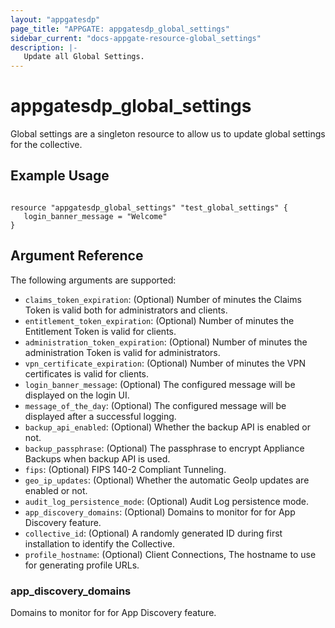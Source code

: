 ```yaml
---
layout: "appgatesdp"
page_title: "APPGATE: appgatesdp_global_settings"
sidebar_current: "docs-appgate-resource-global_settings"
description: |-
   Update all Global Settings.
---
```


# appgatesdp_global_settings

Global settings are a singleton resource to allow us to update global settings for the collective.

## Example Usage

```hcl

resource "appgatesdp_global_settings" "test_global_settings" {
   login_banner_message = "Welcome"
}

```

## Argument Reference

The following arguments are supported:


* `claims_token_expiration`: (Optional) Number of minutes the Claims Token is valid both for administrators and clients.
* `entitlement_token_expiration`: (Optional) Number of minutes the Entitlement Token is valid for clients.
* `administration_token_expiration`: (Optional) Number of minutes the administration Token is valid for administrators.
* `vpn_certificate_expiration`: (Optional) Number of minutes the VPN certificates is valid for clients.
* `login_banner_message`: (Optional) The configured message will be displayed on the login UI.
* `message_of_the_day`: (Optional) The configured message will be displayed after a successful logging.
* `backup_api_enabled`: (Optional) Whether the backup API is enabled or not.
* `backup_passphrase`: (Optional) The passphrase to encrypt Appliance Backups when backup API is used.
* `fips`: (Optional) FIPS 140-2 Compliant Tunneling.
* `geo_ip_updates`: (Optional) Whether the automatic GeoIp updates are enabled or not.
* `audit_log_persistence_mode`: (Optional) Audit Log persistence mode.
* `app_discovery_domains`: (Optional) Domains to monitor for for App Discovery feature.
* `collective_id`: (Optional) A randomly generated ID during first installation to identify the Collective.
* `profile_hostname`: (Optional) Client Connections, The hostname to use for generating profile URLs.


### app_discovery_domains
Domains to monitor for for App Discovery feature.
